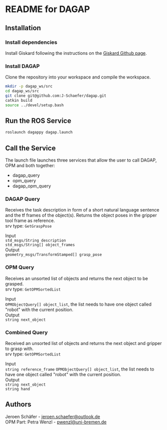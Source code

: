 # README for DAGAP

## Installation

### Install dependencies

Install Giskard following the instructions on the [Giskard Github page](https://github.com/SemRoCo/giskardpy/wiki).

### Install DAGAP

Clone the repository into your workspace and compile the workspace.

```bash
mkdir -p dagap_ws/src
cd dagap_ws/src
git clone git@github.com:J-Schaefer/dagap.git
catkin build
source ../devel/setup.bash
```

## Run the ROS Service

```bash
roslaunch dagappy dagap.launch
```

## Call the Service

The launch file launches three services that allow the user to call DAGAP, OPM and both together:

* dagap_query
* opm_query
* dagap_opm_query

### DAGAP Query

Receives the task description in form of a short natural language sentence and the tf frames of the object(s).
Returns the object poses in the gripper tool frame as reference.\
srv type: `GetGraspPose`

Input\
`std_msgs/String description`\
`std_msgs/String[] object_frames`\
Output\
`geometry_msgs/TransformStamped[] grasp_pose`


### OPM Query

Receives an unsorted list of objects and returns the next object to be grasped.\
srv type: `GetOPMSortedList`

Input\
`OPMObjectQuery[] object_list`, the list needs to have one object called "robot" with the current position.\
Output\
`string next_object`


### Combined Query

Received an unsorted list of objects and returns the next object and gripper to grasp with.\
srv type: `GetOPMSortedList`

Input\
`string reference_frame`
`OPMObjectQuery[] object_list`, the list needs to have one object called "robot" with the current position.\
Output\
`string next_object`\
`string hand`

## Authors

Jeroen Schäfer - [jeroen.schaefer@outlook.de](mailto:jeroen.schaefer@outlook.de)\
OPM Part: Petra Wenzl - [pwenzl@uni-bremen.de](mailto:pwenzl@uni-bremen.de)
